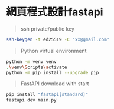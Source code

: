 # 網頁程式設計fastapi
> ssh private/public key
```bash
ssh-keygen -t ed25519 -C "xx@gmail.com"
```
> Python virtual environment 
```bash
python -m venv venv
.\venv\Scripts\activate
python -m pip install --upgrade pip
```
> FastAPI download with start
```bash
pip install "fastapi[standard]"
fastapi dev main.py
```